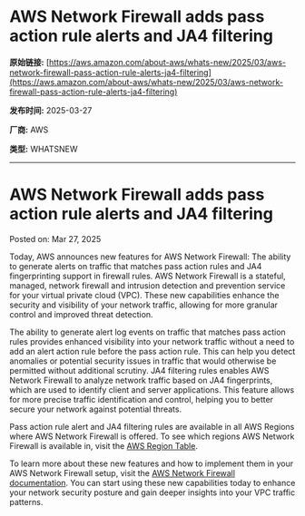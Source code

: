 # AWS Network Firewall adds pass action rule alerts and JA4 filtering

**原始链接:** [https://aws.amazon.com/about-aws/whats-new/2025/03/aws-network-firewall-pass-action-rule-alerts-ja4-filtering](https://aws.amazon.com/about-aws/whats-new/2025/03/aws-network-firewall-pass-action-rule-alerts-ja4-filtering)

**发布时间:** 2025-03-27

**厂商:** AWS

**类型:** WHATSNEW

---
# AWS Network Firewall adds pass action rule alerts and JA4 filtering

Posted on: Mar 27, 2025 

Today, AWS announces new features for AWS Network Firewall: The ability to generate alerts on traffic that matches pass action rules and JA4 fingerprinting support in firewall rules. AWS Network Firewall is a stateful, managed, network firewall and intrusion detection and prevention service for your virtual private cloud (VPC). These new capabilities enhance the security and visibility of your network traffic, allowing for more granular control and improved threat detection.  
  
The ability to generate alert log events on traffic that matches pass action rules provides enhanced visibility into your network traffic without a need to add an alert action rule before the pass action rule. This can help you detect anomalies or potential security issues in traffic that would otherwise be permitted without additional scrutiny. JA4 filtering rules enables AWS Network Firewall to analyze network traffic based on JA4 fingerprints, which are used to identify client and server applications. This feature allows for more precise traffic identification and control, helping you to better secure your network against potential threats.  
  
Pass action rule alert and JA4 filtering rules are available in all AWS Regions where AWS Network Firewall is offered. To see which regions AWS Network Firewall is available in, visit the [AWS Region Table](https://aws.amazon.com/about-aws/global-infrastructure/regional-product-services/).  
  
To learn more about these new features and how to implement them in your AWS Network Firewall setup, visit the [AWS Network Firewall documentation](https://docs.aws.amazon.com/network-firewall/latest/developerguide/what-is-aws-network-firewall.html). You can start using these new capabilities today to enhance your network security posture and gain deeper insights into your VPC traffic patterns.
